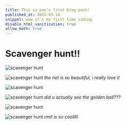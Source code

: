 ```yaml
---
title: This is pan's first blog post!
published_at: 2025-03-14
snippet: wow it's my first time coding
disable_html_sanitization: true
allow_math: true
---
```


# Scavenger hunt!!

![scavenger hunt](IMG_9754.PNG)

![scavenger hunt](IMG_9755.PNG)
*the net is so beautiful, i really love it*

![scavenger hunt](IMG_9756.PNG)

![scavenger hunt](IMG_9757.PNG)
*did u actually see the golden ball???*

![scavenger hunt](IMG_9758.PNG)

![scavenger hunt](IMG_9759.PNG)
*rmit is so coolllll*